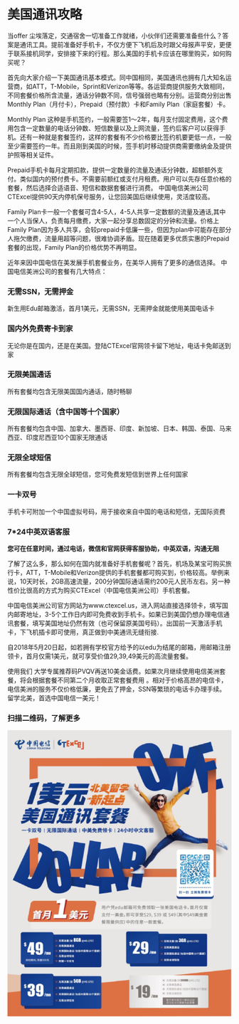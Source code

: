 # 美国通讯攻略

当offer 尘埃落定，交通宿舍一切准备工作就绪，小伙伴们还需要准备些什么？答案是通讯工具。提前准备好手机卡，不仅方便下飞机后及时跟父母报声平安，更便于联系接机同学，安排接下来的行程。那么美国的手机卡应该在哪里购买，如何购买呢？

首先向大家介绍一下美国通讯基本模式。同中国相同，美国通讯也拥有几大知名运营商，如ATT，T-Mobile，Sprint和Verizon等等。各运营商提供服务大致相同，不同套餐价格所含流量，通话分钟数不同，信号强弱也略有分别。运营商分别出售Monthly Plan（月付卡），Prepaid（预付款）卡和Family Plan（家庭套餐）卡。

Monthly Plan 这种是手机签约，一般需要签1～2年，每月支付固定费用，这个费用包含一定数量的电话分钟数、短信数量以及上网流量，签约后客户可以获得手机。还有一种就是套餐签约，这样的套餐有不少价格要比签约机要更低一点，一般至少需要签约一年。而且刚到美国的时候，签手机时移动提供商需要缴纳金及提供护照等相关证件。

Prepaid手机卡每月定期扣款，提供一定数量的流量及通话分钟数，超额额外支付。类似国内的预付费卡。不需要前额红或支付月租费。用户可以先存任意价格的套餐，然后选择合适语音、短信和数据套餐进行消费。 中国电信美洲公司CTExcel提供90天内停机保号服务，让您回美国后继续使用，灵活度较高。

Family Plan卡一般一个套餐可含4-5人，4-5人共享一定数额的流量及通话,其中一个人当保人，负责每月缴费，大家一起分享总数固定的分钟和流量。价格上Family Plan因为多人共享，会较prepaid卡低廉一些，但因为plan中可能存在部分人拖欠缴费，流量用超等问题，很难协调矛盾。现在随着更多优质实惠的Prepaid套餐的出现，Family Plan的价格优势不再明显。

近年来因中国电信在美发展手机套餐业务，在美华人拥有了更多的通信选择。 中国电信美洲公司的套餐有几大特点：

### 无需SSN，无需押金

新生用Edu邮箱激活，首月1美元，无需SSN，无需押金就能使用美国电话卡

### 国内外免费寄卡到家

无论你是在国内，还是在美国。登陆CTExcel官网领卡留下地址，电话卡免邮送到家

### 无限美国通话

所有套餐均包含无限美国国内通话，随时畅聊

### 无限国际通话（含中国等十个国家）

所有套餐均包含中国、加拿大、墨西哥、印度、新加坡、日本、韩国、泰国、马来西亚、印度尼西亚10个国家无限通话

### 无限全球短信

所有套餐均包含无限全球短信，您可免费发短信到世界上任何国家

### 一卡双号

手机卡可附加一个中国虚拟号码，用于接收来自中国的电话和短信，无国际资费

### 7\*24中英双语客服

**您可在任意时间，通过电话，微信和官网获得客服协助，中英双语，沟通无阻**

了解了这么多，那么如何在国内就准备好手机套餐呢？首先，机场及某宝可购买旅行卡，ATT，T-Mobile和Verizon提供的手机套餐都可购买到，价格较高。举例来说，10天时长，2GB高速流量，200分钟国际通话需约200元人民币左右。另一种性价比很高的方式为购买CTExcel（中国电信美洲公司）手机套餐。

中国电信美洲公司官方网站为www.ctexcel.us，进入网站直接选择领卡，填写国内邮寄地址，3-5个工作日内即可免费收到手机卡。如果已到美国仍想办理电信通讯套餐，填写美国地址仍然有效（也可保留原美国号码）。出国前一天激活手机卡，下飞机插卡即可使用，真正做到中美通讯无缝衔接.

自2018年5月20日起，如若拥有学校官方给予的以edu为结尾的邮箱，用邮箱注册领卡，首月仅需1美元，就可享受价值29,39,49美元的高流量套餐。

使用我们 大学专属推荐码PVQV再送10美金话费。如果次月继续使用电信美洲套餐，将会根据套餐不同第二个月收取正常套餐费用 。相对于价格高昂的电信卡，电信美洲的服务不仅价格低廉，更免去了押金，SSN等繁琐的电话卡办理手续。留学北美，首选中国电信一美元！

### 扫描二维码，了解更多

![](../.gitbook/assets/image%20%2855%29.png)

